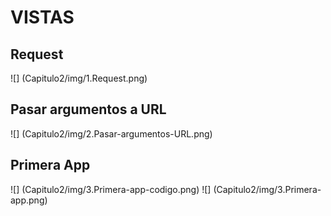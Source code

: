 # VISTAS

## Request

![] (Capitulo2/img/1.Request.png)

## Pasar argumentos a URL

![] (Capitulo2/img/2.Pasar-argumentos-URL.png)

## Primera App

![] (Capitulo2/img/3.Primera-app-codigo.png)
![] (Capitulo2/img/3.Primera-app.png)
